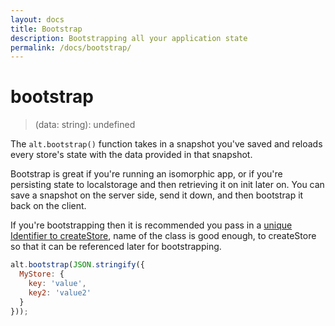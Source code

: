 ```yaml
---
layout: docs
title: Bootstrap
description: Bootstrapping all your application state
permalink: /docs/bootstrap/
---
```


# bootstrap

> (data: string): undefined

The `alt.bootstrap()` function takes in a snapshot you've saved and reloads every store's state with the data provided in that snapshot.

Bootstrap is great if you're running an isomorphic app, or if you're persisting state to localstorage and then retrieving it on init later on. You can save a snapshot on the server side, send it down, and then bootstrap it back on the client.

If you're bootstrapping then it is recommended you pass in a [unique Identifier to createStore](createStore.md#createstore), name of the class is good enough, to createStore so that it can be referenced later for bootstrapping.

```js
alt.bootstrap(JSON.stringify({
  MyStore: {
    key: 'value',
    key2: 'value2'
  }
}));
```
